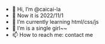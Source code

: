 - 👋 Hi, I’m @caicai-la
- 👀 Now it is 2022/11/1
- 🌱 I’m currently learning html/css/js
- 💞️ I’m is a single girl~~
- 📫 How to reach me: contact me

<!---
caicai-la/caicai-la is a ✨ special ✨ repository because its `README.md` (this file) appears on your GitHub profile.
You can click the Preview link to take a look at your changes.
--->
